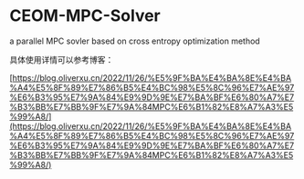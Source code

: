 # CEOM-MPC-Solver
a parallel MPC sovler based on cross entropy optimization method

具体使用详情可以参考博客：

[https://blog.oliverxu.cn/2022/11/26/%E5%9F%BA%E4%BA%8E%E4%BA%A4%E5%8F%89%E7%86%B5%E4%BC%98%E5%8C%96%E7%AE%97%E6%B3%95%E7%9A%84%E9%9D%9E%E7%BA%BF%E6%80%A7%E7%B3%BB%E7%BB%9F%E7%9A%84MPC%E6%B1%82%E8%A7%A3%E5%99%A8/](https://blog.oliverxu.cn/2022/11/26/%E5%9F%BA%E4%BA%8E%E4%BA%A4%E5%8F%89%E7%86%B5%E4%BC%98%E5%8C%96%E7%AE%97%E6%B3%95%E7%9A%84%E9%9D%9E%E7%BA%BF%E6%80%A7%E7%B3%BB%E7%BB%9F%E7%9A%84MPC%E6%B1%82%E8%A7%A3%E5%99%A8/)

